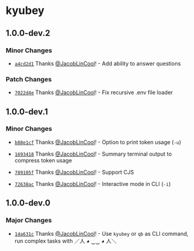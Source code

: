 # kyubey

## 1.0.0-dev.2

### Minor Changes

-   [`a4cd2d1`](https://github.com/JacobLinCool/kyubey/commit/a4cd2d193092694fd1951b7abe22fcbb8b6f5a9b) Thanks [@JacobLinCool](https://github.com/JacobLinCool)! - Add ability to answer questions

### Patch Changes

-   [`7022d4e`](https://github.com/JacobLinCool/kyubey/commit/7022d4e3eded7afd4bef556e823025ff3dc52bcc) Thanks [@JacobLinCool](https://github.com/JacobLinCool)! - Fix recursive .env file loader

## 1.0.0-dev.1

### Minor Changes

-   [`b88e1cf`](https://github.com/JacobLinCool/kyubey/commit/b88e1cfc03161655bb439f0b5fe6e61840013947) Thanks [@JacobLinCool](https://github.com/JacobLinCool)! - Option to print token usage (`-u`)

-   [`1693418`](https://github.com/JacobLinCool/kyubey/commit/169341875b0d86c0b6f695c46231f3de5076ff2a) Thanks [@JacobLinCool](https://github.com/JacobLinCool)! - Summary terminal output to compress token usage

-   [`789105f`](https://github.com/JacobLinCool/kyubey/commit/789105f8e72bff4c3a26087e5408539e054c777a) Thanks [@JacobLinCool](https://github.com/JacobLinCool)! - Support CJS

-   [`72638ac`](https://github.com/JacobLinCool/kyubey/commit/72638ac5ebe180cce872fae37d0a9772b546fe25) Thanks [@JacobLinCool](https://github.com/JacobLinCool)! - Interactive mode in CLI (`-i`)

## 1.0.0-dev.0

### Major Changes

-   [`14a631c`](https://github.com/JacobLinCool/kyubey/commit/14a631c7d44a97d51118f64fba574250759f6b69) Thanks [@JacobLinCool](https://github.com/JacobLinCool)! - Use `kyubey` or `qb` as CLI command, run complex tasks with ／人 ◕ ‿‿ ◕ 人＼
